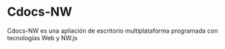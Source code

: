 # Cdocs-NW
Cdocs-NW es una apliación de escritorio multiplataforma programada con tecnologías Web y NW.js
